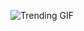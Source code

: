 
<!-- GIF_SECTION -->
![Trending GIF](https://media2.giphy.com/media/v1.Y2lkPThiYjIxNzcyanNzZ3FzcDZsM3FlM2ZkOXpqMTIxc3plMG83cmtkeHNmbmZwbTg5ciZlcD12MV9naWZzX3NlYXJjaCZjdD1n/An7V0fylHZKGYd7dxw/giphy.gif)
<!-- END_GIF_SECTION -->
